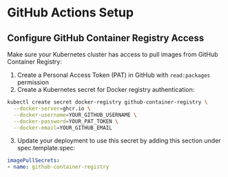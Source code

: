 # GitHub Actions Setup

## Configure GitHub Container Registry Access

Make sure your Kubernetes cluster has access to pull images from GitHub Container Registry:

1. Create a Personal Access Token (PAT) in GitHub with `read:packages` permission
2. Create a Kubernetes secret for Docker registry authentication:

```bash
kubectl create secret docker-registry github-container-registry \
  --docker-server=ghcr.io \
  --docker-username=YOUR_GITHUB_USERNAME \
  --docker-password=YOUR_PAT_TOKEN \
  --docker-email=YOUR_GITHUB_EMAIL
```

3. Update your deployment to use this secret by adding this section under spec.template.spec:

```yaml
imagePullSecrets:
- name: github-container-registry
```
